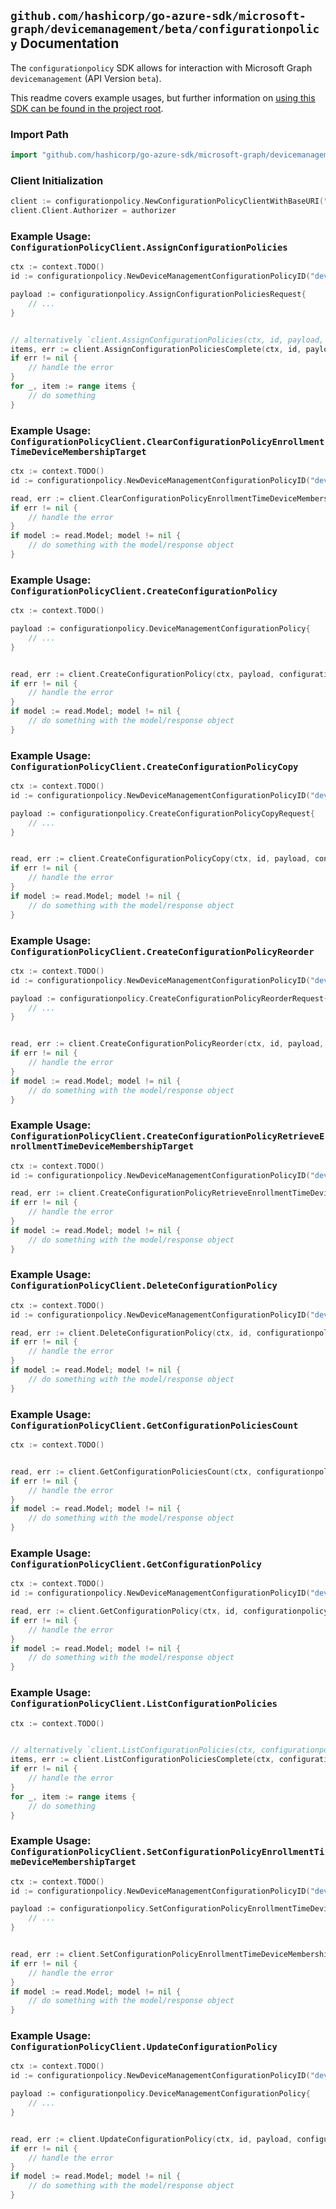 
## `github.com/hashicorp/go-azure-sdk/microsoft-graph/devicemanagement/beta/configurationpolicy` Documentation

The `configurationpolicy` SDK allows for interaction with Microsoft Graph `devicemanagement` (API Version `beta`).

This readme covers example usages, but further information on [using this SDK can be found in the project root](https://github.com/hashicorp/go-azure-sdk/tree/main/docs).

### Import Path

```go
import "github.com/hashicorp/go-azure-sdk/microsoft-graph/devicemanagement/beta/configurationpolicy"
```


### Client Initialization

```go
client := configurationpolicy.NewConfigurationPolicyClientWithBaseURI("https://graph.microsoft.com")
client.Client.Authorizer = authorizer
```


### Example Usage: `ConfigurationPolicyClient.AssignConfigurationPolicies`

```go
ctx := context.TODO()
id := configurationpolicy.NewDeviceManagementConfigurationPolicyID("deviceManagementConfigurationPolicyId")

payload := configurationpolicy.AssignConfigurationPoliciesRequest{
	// ...
}


// alternatively `client.AssignConfigurationPolicies(ctx, id, payload, configurationpolicy.DefaultAssignConfigurationPoliciesOperationOptions())` can be used to do batched pagination
items, err := client.AssignConfigurationPoliciesComplete(ctx, id, payload, configurationpolicy.DefaultAssignConfigurationPoliciesOperationOptions())
if err != nil {
	// handle the error
}
for _, item := range items {
	// do something
}
```


### Example Usage: `ConfigurationPolicyClient.ClearConfigurationPolicyEnrollmentTimeDeviceMembershipTarget`

```go
ctx := context.TODO()
id := configurationpolicy.NewDeviceManagementConfigurationPolicyID("deviceManagementConfigurationPolicyId")

read, err := client.ClearConfigurationPolicyEnrollmentTimeDeviceMembershipTarget(ctx, id, configurationpolicy.DefaultClearConfigurationPolicyEnrollmentTimeDeviceMembershipTargetOperationOptions())
if err != nil {
	// handle the error
}
if model := read.Model; model != nil {
	// do something with the model/response object
}
```


### Example Usage: `ConfigurationPolicyClient.CreateConfigurationPolicy`

```go
ctx := context.TODO()

payload := configurationpolicy.DeviceManagementConfigurationPolicy{
	// ...
}


read, err := client.CreateConfigurationPolicy(ctx, payload, configurationpolicy.DefaultCreateConfigurationPolicyOperationOptions())
if err != nil {
	// handle the error
}
if model := read.Model; model != nil {
	// do something with the model/response object
}
```


### Example Usage: `ConfigurationPolicyClient.CreateConfigurationPolicyCopy`

```go
ctx := context.TODO()
id := configurationpolicy.NewDeviceManagementConfigurationPolicyID("deviceManagementConfigurationPolicyId")

payload := configurationpolicy.CreateConfigurationPolicyCopyRequest{
	// ...
}


read, err := client.CreateConfigurationPolicyCopy(ctx, id, payload, configurationpolicy.DefaultCreateConfigurationPolicyCopyOperationOptions())
if err != nil {
	// handle the error
}
if model := read.Model; model != nil {
	// do something with the model/response object
}
```


### Example Usage: `ConfigurationPolicyClient.CreateConfigurationPolicyReorder`

```go
ctx := context.TODO()
id := configurationpolicy.NewDeviceManagementConfigurationPolicyID("deviceManagementConfigurationPolicyId")

payload := configurationpolicy.CreateConfigurationPolicyReorderRequest{
	// ...
}


read, err := client.CreateConfigurationPolicyReorder(ctx, id, payload, configurationpolicy.DefaultCreateConfigurationPolicyReorderOperationOptions())
if err != nil {
	// handle the error
}
if model := read.Model; model != nil {
	// do something with the model/response object
}
```


### Example Usage: `ConfigurationPolicyClient.CreateConfigurationPolicyRetrieveEnrollmentTimeDeviceMembershipTarget`

```go
ctx := context.TODO()
id := configurationpolicy.NewDeviceManagementConfigurationPolicyID("deviceManagementConfigurationPolicyId")

read, err := client.CreateConfigurationPolicyRetrieveEnrollmentTimeDeviceMembershipTarget(ctx, id, configurationpolicy.DefaultCreateConfigurationPolicyRetrieveEnrollmentTimeDeviceMembershipTargetOperationOptions())
if err != nil {
	// handle the error
}
if model := read.Model; model != nil {
	// do something with the model/response object
}
```


### Example Usage: `ConfigurationPolicyClient.DeleteConfigurationPolicy`

```go
ctx := context.TODO()
id := configurationpolicy.NewDeviceManagementConfigurationPolicyID("deviceManagementConfigurationPolicyId")

read, err := client.DeleteConfigurationPolicy(ctx, id, configurationpolicy.DefaultDeleteConfigurationPolicyOperationOptions())
if err != nil {
	// handle the error
}
if model := read.Model; model != nil {
	// do something with the model/response object
}
```


### Example Usage: `ConfigurationPolicyClient.GetConfigurationPoliciesCount`

```go
ctx := context.TODO()


read, err := client.GetConfigurationPoliciesCount(ctx, configurationpolicy.DefaultGetConfigurationPoliciesCountOperationOptions())
if err != nil {
	// handle the error
}
if model := read.Model; model != nil {
	// do something with the model/response object
}
```


### Example Usage: `ConfigurationPolicyClient.GetConfigurationPolicy`

```go
ctx := context.TODO()
id := configurationpolicy.NewDeviceManagementConfigurationPolicyID("deviceManagementConfigurationPolicyId")

read, err := client.GetConfigurationPolicy(ctx, id, configurationpolicy.DefaultGetConfigurationPolicyOperationOptions())
if err != nil {
	// handle the error
}
if model := read.Model; model != nil {
	// do something with the model/response object
}
```


### Example Usage: `ConfigurationPolicyClient.ListConfigurationPolicies`

```go
ctx := context.TODO()


// alternatively `client.ListConfigurationPolicies(ctx, configurationpolicy.DefaultListConfigurationPoliciesOperationOptions())` can be used to do batched pagination
items, err := client.ListConfigurationPoliciesComplete(ctx, configurationpolicy.DefaultListConfigurationPoliciesOperationOptions())
if err != nil {
	// handle the error
}
for _, item := range items {
	// do something
}
```


### Example Usage: `ConfigurationPolicyClient.SetConfigurationPolicyEnrollmentTimeDeviceMembershipTarget`

```go
ctx := context.TODO()
id := configurationpolicy.NewDeviceManagementConfigurationPolicyID("deviceManagementConfigurationPolicyId")

payload := configurationpolicy.SetConfigurationPolicyEnrollmentTimeDeviceMembershipTargetRequest{
	// ...
}


read, err := client.SetConfigurationPolicyEnrollmentTimeDeviceMembershipTarget(ctx, id, payload, configurationpolicy.DefaultSetConfigurationPolicyEnrollmentTimeDeviceMembershipTargetOperationOptions())
if err != nil {
	// handle the error
}
if model := read.Model; model != nil {
	// do something with the model/response object
}
```


### Example Usage: `ConfigurationPolicyClient.UpdateConfigurationPolicy`

```go
ctx := context.TODO()
id := configurationpolicy.NewDeviceManagementConfigurationPolicyID("deviceManagementConfigurationPolicyId")

payload := configurationpolicy.DeviceManagementConfigurationPolicy{
	// ...
}


read, err := client.UpdateConfigurationPolicy(ctx, id, payload, configurationpolicy.DefaultUpdateConfigurationPolicyOperationOptions())
if err != nil {
	// handle the error
}
if model := read.Model; model != nil {
	// do something with the model/response object
}
```

